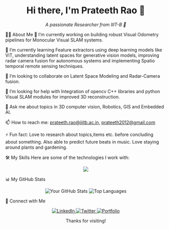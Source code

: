<h1 align="center">Hi there, I'm Prateeth Rao 👋</h1>
<p align="center">
<em>A passionate Researcher from IIIT-B 📍</em>
</p>

👨‍💻 About Me
🔭 I’m currently working on building robust Visual Odometry pipelines for Monocular Visual SLAM systems.

🌱 I’m currently learning Feature extractors using deep learning models like ViT, understanding latent spaces for generative vision models, improving radar camera fusion for autonomous systems and implementing Spatio temporal remote sensing techniques.

👯 I’m looking to collaborate on Latent Space Modeling and Radar-Camera fusion.

🤔 I’m looking for help with Integration of opencv C++ libraries and python Visual SLAM modules for improved 3D reconstruction.

💬 Ask me about topics in 3D computer vision, Robotics, GIS and Embedded AI.

📫 How to reach me: prateeth.rao@iiitb.ac.in, prateeth2012@gmail.com

⚡ Fun fact: Love to research about topics,items etc. before concluding about something. Also able to predict future beats in music. Love staying around plants and gardening.


🛠️ My Skills
Here are some of the technologies I work with:

<p align="center">
<a href="https://skillicons.dev">
<img src="https://skillicons.dev/icons%3Fi%3Djs,vscode,anaconda,arduino,aws,cpp,git,html,ai,mysql,opencv,py,pytorch,raspberrypi,ros,tensorflow%26perline%3D6" />
</a>
</p>


📊 My GitHub Stats
<p align="center">
<img src="https://www.google.com/search?q=https://github-readme-stats.vercel.app/api%3Fusername%3DPrateeth8%26show_icons%3Dtrue%26theme%3Dtokyonight%26hide_border%3Dtrue%26count_private%3Dtrue" alt="Your GitHub Stats" />
<img src="https://www.google.com/search?q=https://github-readme-stats.vercel.app/api/top-langs/%3Fusername%3DPrateeth8%26layout%3Dcompact%26theme%3Dtokyonight%26hide_border%3Dtrue" alt="Top Languages" />
</p>

🤝 Connect with Me
<p align="center">
<a href="https://www.google.com/search?q=https://linkedin.com/in/prateeth-rao-92952a18b/">
<img src="https://www.google.com/search?q=https://img.shields.io/badge/LinkedIn-0077B5%3Fstyle%3Dfor-the-badge%26logo%3Dlinkedin%26logoColor%3Dwhite" alt="LinkedIn"/>
</a>
<a href="https://twitter.com/Prateeth8">
<img src="https://www.google.com/search?q=https://img.shields.io/badge/Twitter-1DA1F2%3Fstyle%3Dfor-the-badge%26logo%3Dtwitter%26logoColor%3Dwhite" alt="Twitter"/>
</a>
<a href="https://prateethinfo.odoo.com">
<img src="https://www.google.com/search?q=https://img.shields.io/badge/Portfolio-343434%3Fstyle%3Dfor-the-badge%26logo%3Dgoogle-chrome%26logoColor%3Dwhite" alt="Portfolio"/>
</a>
</p>

<p align="center">
Thanks for visiting!
</p>
